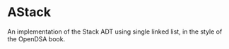 # AStack

An implementation of the Stack ADT using single linked list, in the style
of the OpenDSA book.
